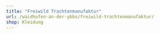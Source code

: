 ```yaml
---
title: "Freiwild Trachtenmanufaktur"
url: /waidhofen-an-der-ybbs/freiwild-trachtenmanufaktur/
shop: Kleidung
---
```

